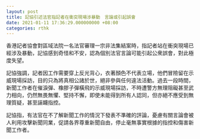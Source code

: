 ```yaml
---
layout: post
title: 記協引述法官指記者在衝突現場涉暴動　言論或引起誤會
date: 2021-01-11 17:36:29.000000000 +08:00
categories: rthk
---
```


香港記者協會對區域法院一名法官審理一宗非法集結案時，指記者站在衝突現場已經涉及暴動，記協感到奇怪和不安，認為個別法官言論可能引起公衆誤會，對此極度失望。

記協強調，記者因工作需要穿上反光背心，衣著顏色不代表立場，他們冒險留在示威現場採訪，目的只為將真相公諸於世，絕非參與任何違法活動。過去一段時間，新聞工作者在催淚彈、橡膠子彈橫飛的示威現場採訪，不時遭警方無理阻礙甚至武力相向，仍然無畏無懼、堅持不懈，即使未能得到所有人認同，但亦絕不應受到無理質疑，甚至誣衊指控。

記協指，有法官在不了解新聞工作的情況下發表不準確的評論，憂慮有關言論會被人利用攻擊新聞同業，促請各界尊重新聞自由，停止毫無事實根據的指控和傷害新聞工作者。
